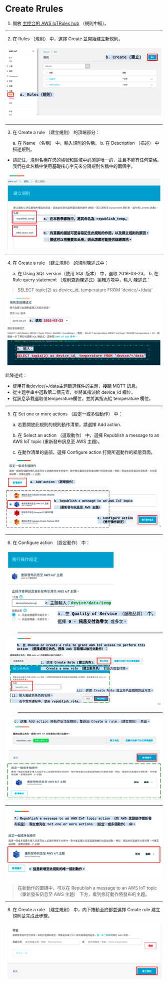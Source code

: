 # Create Rrules

1. 開放 [主控台的 AWS IoTRules hub](https://us-west-2.console.aws.amazon.com/iot/home?region=us-west-2#/rulehub) （規則中樞）。

---

2. 在 Rules （規則） 中，選擇 Create 並開始建立新規則。

![mp1_rules_create](https://github.com/xuan103/MQTT/blob/main/document/png/mp1_rules_create.png)

---

3. 在 Create a rule （建立規則） 的頂端部分：

    a. 在 Name （名稱） 中，輸入規則的名稱。
    b. 在 Description （描述） 中描述規則。

* 請記住，規則名稱在您的帳號和區域中必須是唯一的，並且不能有任何空格。我們在此名稱中使用基礎核心字元來分隔規則名稱中的兩個字。

![mp2_rule_reate_name](https://github.com/xuan103/MQTT/blob/main/document/png/mp2_rule_reate_name.png)

---

4. 在 Create a rule （建立規則） 的規則陳述式中：

    a. 在 Using SQL version（使用 SQL 版本） 中，選取 2016-03-23。
    b. 在 Rule query statement （規則查詢陳述式）編輯方塊中，輸入 陳述式：

> SELECT topic(2) as device_id, temperature FROM 'device/+/data'

![mp3_rule_create_version](https://github.com/xuan103/MQTT/blob/main/document/png/mp3_rule_create_version.png)

此陳述式：
- 使用符合device/+/data主題篩選條件的主題，接聽 MQTT 訊息。
- 從主題字串中選取第二個元素，並將其指派給 device_id 欄位。
- 從訊息承載選取值temperature欄位，並將其指派給 temperature 欄位。

---

5. 在 Set one or more actions （設定一或多個動作） 中：

    a. 若要開放此規則的規則動作清單，請選擇 Add action.

    b. 在 Select an action （選取動作） 中，選擇 Republish a message to an AWS IoT topic (重新發布訊息至 AWS 主題)。

    c. 在動作清單的底部，選擇 Configure action 打開所選動作的組態頁面。

![mp4-1_set_actions](https://github.com/xuan103/MQTT/blob/main/document/png/mp4-1_set_actions.png)

---

6. 在 Configure action （設定動作） 中：

![mp4-2_configure_action](https://github.com/xuan103/MQTT/blob/main/document/png/mp4-2_configure_action.png)

>---

![mp4-3_configure_action_new](https://github.com/xuan103/MQTT/blob/main/document/png/mp4-3_configure_action_new.png)

>---

![mp4-4_add_action](https://github.com/xuan103/MQTT/blob/main/document/png/mp4-4_add_action.png)

---

![mp5_rules_create_ck](https://github.com/xuan103/MQTT/blob/main/document/png/mp5_rules_create_ck.png)

>在新動作的圖磚中，可以在 Republish a message to an AWS IoT topic （重新發布訊息至 AWS 主題） 下方，看到修訂動作將發布的主題。

---

8. 在 Create a rule （建立規則） 中，向下捲動至底部並選擇 Create rule 建立規則並完成此步驟。

![mp6_rules_create_ok](https://github.com/xuan103/MQTT/blob/main/document/png/mp6_rules_create_ok.png)

